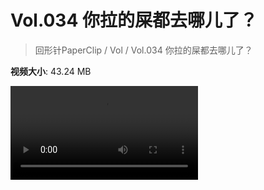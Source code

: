 # Vol.034 你拉的屎都去哪儿了？

> 回形针PaperClip / Vol / Vol.034 你拉的屎都去哪儿了？

**视频大小**: 43.24 MB

<div class="video"><video src="https://file.hsyhx.top/archive/PaperClip/Vol/034.mp4" controls preload>🤔 您的浏览器不支持 video 标签</video></div>